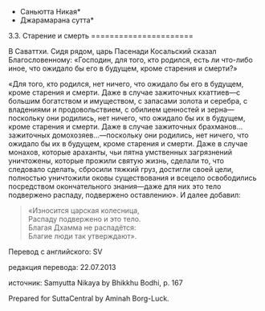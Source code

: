 * Саньютта Никая*
* Джарамарана сутта*

3\.3\. Старение и смерть
\=\=\=\=\=\=\=\=\=\=\=\=\=\=\=\=\=\=\=\=\=\=

В Саваттхи\. Сидя рядом, царь Пасенади Косальский сказал Благословенному: «Господин, для того, кто родился, есть ли что\-либо иное, что ожидало бы его в будущем, кроме старения и смерти?»

«Для того, кто родился, нет ничего, что ожидало бы его в будущем, кроме старения и смерти\. Даже в случае зажиточных кхаттиев—с большим богатством и имуществом, с запасами золота и серебра, с владениями и продовольствием, с обилием ценностей и зерна—поскольку они родились, нет ничего, что ожидало бы их в будущем, кроме старения и смерти\. Даже в случае зажиточных брахманов… зажиточных домохозяев…—поскольку они родились, нет ничего, что ожидало бы их в будущем, кроме старения и смерти\. Даже в случае монахов, которые араханты, чьи пятна умственных загрязнений уничтожены, которые прожили святую жизнь, сделали то, что следовало сделать, сбросили тяжкий груз, достигли своей цели, полностью уничтожили оковы существования и всецело освободились посредством окончательного знания—даже для них это тело подвержено распаду, подвержено оставлению»\. И далее добавил:

> «Износится царская колесница,  
> Распаду подвержено и это тело\.  
> Благая Дхамма не распадётся:  
> Благие люди так утверждают»\.

Перевод с английского: SV

редакция перевода: 22\.07\.2013

источник: Samyutta Nikaya by Bhikkhu Bodhi, p\. 167

Prepared for SuttaCentral by Aminah Borg\-Luck\.